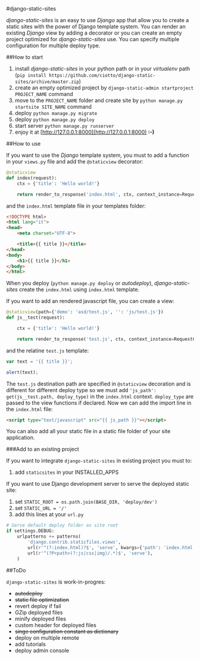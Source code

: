 #django-static-sites

*django-static-sites* is an easy to use *Django* app that allow you to create a static sites with the power of Django
template system. You can render an existing *Django* view by adding a decorator or you can create an empty project
optimized for *django-static-sites* use. You can specify multiple configuration for multiple deploy type.


##How to start

1. install *django-static-sites* in your python path or in your *virtualenv* path
(`pip install https://github.com/ciotto/django-static-sites/archive/master.zip`)
2. create an empty optimized project by `django-static-admin startproject PROJECT_NAME` command
3. move to the `PROJECT_NAME` folder and create site by `python manage.py startsite SITE_NAME` command
4. deploy `python manage.py migrate`
5. deploy `python manage.py deploy`
6. start server `python manage.py runserver`
7. enjoy it at [http://127.0.0.1:8000](http://127.0.0.1:8000) **:-)**


##How to use

If you want to use the *Django* template system, you must to add a function in your `views.py` file and add the
`@staticview` decorator:

```python
@staticview
def index(request):
    ctx = {'title': 'Hello world!'}

    return render_to_response('index.html', ctx, context_instance=RequestContext(request))
```

and the `index.html` template file in your templates folder:

```html
<!DOCTYPE html>
<html lang="it">
<head>
    <meta charset="UTF-8">

    <title>{{ title }}</title>
</head>
<body>
    <h1>{{ title }}</h1>
</body>
</html>
```
When you deploy (`python manage.py deploy` or *autodeploy*), *django-static-sites* create the `index.html` using
`index.html` template.

If you want to add an rendered javascript file, you can create a view:

```python
@staticview(path={'demo': 'asd/test.js', '': 'js/test.js'})
def js__test(request):

    ctx = {'title': 'Hello world!'}

    return render_to_response('test.js', ctx, context_instance=RequestContext(request))
```

and the relatine `test.js` template:

```javascript
var text = '{{ title }}';

alert(text);
```

The `test.js` destination path are specified in `@staticview` decoration and is different for different deploy type so
we must add `'js_path': get(js__test.path, deploy_type)` in the `index.html` context. `deploy_type` are passed to the view
functions if declared. Now we can add the import line in the `index.html` file:

```html
<script type="text/javascript" src="{{ js_path }}"></script>
```

You can also add all your static file in a static file folder of your site application.

###Add to an existing project

If you want to integrate `django-static-sites` in existing project you must to:

1. add `staticsites` in your INSTALLED_APPS

If you want to use Django development server to serve the deployed static site:

1. set `STATIC_ROOT = os.path.join(BASE_DIR, 'deploy/dev')`
2. set `STATIC_URL = '/'`
3. add this lines at your `url.py`

```python
# Serve default deploy folder as site root
if settings.DEBUG:
    urlpatterns += patterns(
        'django.contrib.staticfiles.views',
        url(r'^(?:index.html)?$', 'serve', kwargs={'path': 'index.html'}),
        url(r'^(?P<path>(?:js|css|img)/.*)$', 'serve'),
    )
```

##ToDo

`django-static-sites` is work-in-progres:

* ~~autodeploy~~
* ~~static file optimization~~
* revert deploy if fail
* GZip deployed files
* minify deployed files
* custom header for deployed files
* ~~singe configuration constant as dictionary~~
* deploy on multiple remote
* add tutorials
* deploy admin console
